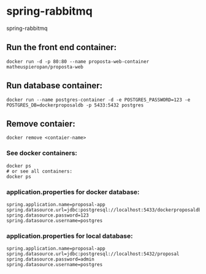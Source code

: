 # spring-rabbitmq
spring-rabbitmq

## Run the front end container:

```
docker run -d -p 80:80 --name proposta-web-container matheuspieropan/proposta-web
```

## Run database container:

```
docker run --name postgres-container -d -e POSTGRES_PASSWORD=123 -e POSTGRES_DB=dockerproposaldb -p 5433:5432 postgres
```

## Remove contaier:

```
docker remove <contaier-name>
```

### See docker containers:

```
docker ps
# or see all containers:
docker ps
```

### application.properties for docker database:

```
spring.application.name=proposal-app
spring.datasource.url=jdbc:postgresql://localhost:5433/dockerproposaldb
spring.datasource.password=123
spring.datasource.username=postgres
```

### application.properties for local database:

```
spring.application.name=proposal-app
spring.datasource.url=jdbc:postgresql://localhost:5432/proposal
spring.datasource.password=admin
spring.datasource.username=postgres
```